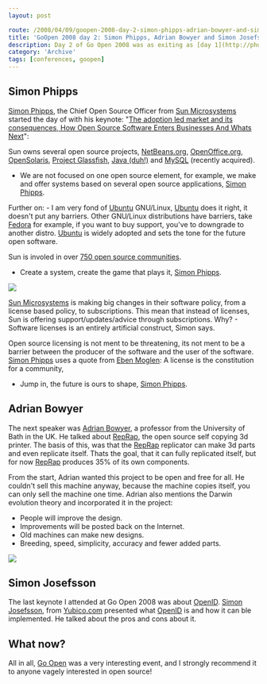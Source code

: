 ```yaml
---
layout: post

route: /2008/04/09/goopen-2008-day-2-simon-phipps-adrian-bowyer-and-simon-josefsson
title: 'GoOpen 2008 day 2: Simon Phipps, Adrian Bowyer and Simon Josefsson'
description: Day 2 of Go Open 2008 was as exiting as [day 1](http://phun-ky.net/2008/04/go-open-day-1), with great keynote speakers. In this article you will find small reviews of the keynotes I attended, every keynote was videotaped, so I will try to provide links to them later to complement my very short reviews.
category: 'Archive'
tags: [conferences, goopen]
---
```


## Simon Phipps

<a class="ph" target="_blank" rel="noopener noreferrer" href="http://www.webmink.net/">Simon
Phipps</a>, the Chief Open Source Officer from
<a class="ph" target="_blank" rel="noopener noreferrer" href="http://www.sun.com">Sun
Microsystems</a> started the day of with his keynote:
"<a class="ph" target="_blank" rel="noopener noreferrer" href="http://mediacast.sun.com/users/sunmink/media/0815d-GoOpen08-Oslo.pdf">The
adoption led market and its consequences, How Open Source Software Enters
Businesses And Whats Next</a>":

Sun owns several open source projects,
[NetBeans.org](http://www.netbeans.org),
[OpenOffice.org](http://www.openoffice.org),
[OpenSolaris](http://www.opensolaris.org),
<a class="ph" target="_blank" rel="noopener noreferrer" href="https://glassfish.dev.java.net/">Project
Glassfish</a>,
<a class="ph" target="_blank" rel="noopener noreferrer" href="http://java.sun.com">Java
(duh!)</a> and
[MySQL](http://www.mysql.com)
(recently acquired).

- We are not focused on one open source element, for example, we make and offer
  systems based on several open source applications,
  <a class="ph" target="_blank" rel="noopener noreferrer" href="http://www.webmink.net/">Simon
  Phipps</a>.

Further on: - I am very fond of
[Ubuntu](http://www.ubuntu.com)
GNU/Linux,
[Ubuntu](http://www.ubuntu.com)
does it right, it doesn't put any barriers. Other GNU/Linux distributions have
barriers, take
[Fedora](http://fedoraproject.org)
for example, if you want to buy support, you've to downgrade to another distro.
[Ubuntu](http://www.ubuntu.com)
is widely adopted and sets the tone for the future open software.

Sun is involed in over
<a class="ph" target="_blank" rel="noopener noreferrer" href="http://www.sun.com/software/opensource/index.jsp">750
open source communities</a>.

- Create a system, create the game that plays it,
  <a class="ph" target="_blank" rel="noopener noreferrer" href="http://www.webmink.net/">Simon
  Phipps</a>.

![](/img/blog/DSC00070.webp)

<a class="ph" target="_blank" rel="noopener noreferrer" href="http://www.sun.com">Sun
Microsystems</a> is making big changes in their software policy, from a license
based policy, to subscriptions. This mean that instead of licenses, Sun is
offering support/updates/advice through subscriptions. Why? - Software licenses
is an entirely artificial construct, Simon says.

Open source licensing is not ment to be threatening, its not ment to be a
barrier between the producer of the software and the user of the software.
<a class="ph" target="_blank" rel="noopener noreferrer" href="http://www.webmink.net/">Simon
Phipps</a> uses a quote from
<a class="ph" target="_blank" rel="noopener noreferrer" href="http://en.wikipedia.org/wiki/Eben_Moglen">Eben
Moglen</a>: A license is the constitution for a community,

- Jump in, the future is ours to shape,
  <a class="ph" target="_blank" rel="noopener noreferrer" href="http://www.webmink.net/">Simon
  Phipps</a>.

## Adrian Bowyer

The next speaker was
<a class="ph" target="_blank" rel="noopener noreferrer" href="http://people.bath.ac.uk/ensab/">Adrian
Bowyer</a>, a professor from the University of Bath in the UK. He talked about
[RepRap](http://www.reprap.org),
the open source self copying 3d printer. The basis of this, was that the
[RepRap](http://www.reprap.org)
replicator can make 3d parts and even replicate itself. Thats the goal, that it
can fully replicated itself, but for now
[RepRap](http://www.reprap.org)
produces 35% of its own components.

From the start, Adrian wanted this project to be open and free for all. He
couldn't sell this machine anyway, because the machine copies itself, you can
only sell the machine one time. Adrian also mentions the Darwin evolution theory
and incorporated it in the project:

- People will improve the design.
- Improvements will be posted back on the Internet.
- Old machines can make new designs.
- Breeding, speed, simplicity, accuracy and fewer added parts.

![](/img/blog/DSC00071.webp)

## Simon Josefsson

The last keynote I attended at Go Open 2008 was about
[OpenID](http://www.openid.net).
<a class="ph" target="_blank" rel="noopener noreferrer" href="http://blog.josefsson.org/">Simon
Josefsson</a>, from
[Yubico.com](http://www.yubico.com)
presented what
[OpenID](http://www.openid.net)
is and how it can ble implemented. He talked about the pros and cons about it.

## What now?

All in all,
<a class="ph" target="_blank" rel="noopener noreferrer" href="http://www.goopen.no">Go
Open</a> was a very interesting event, and I strongly recommend it to anyone
vagely interested in open source!
